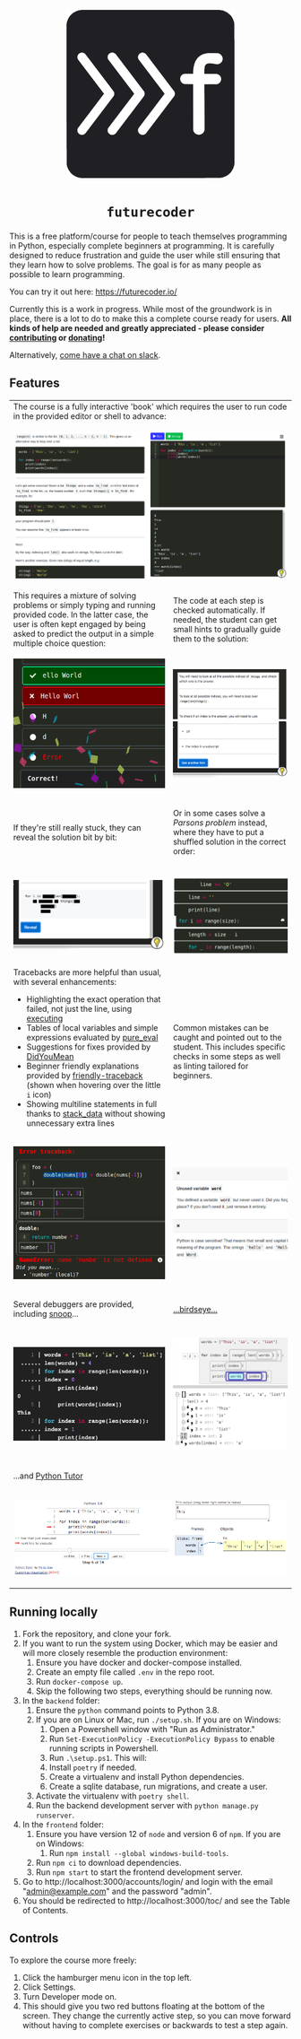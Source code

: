 <p align="center">
  <img src="backend/main/static/logo/bordered2.png" width="300px" height="300px" alt="logo">
</p>

<h1 align="center"><code>futurecoder</code></h1>

This is a free platform/course for people to teach themselves programming in Python, especially complete beginners at programming.
It is carefully designed to reduce frustration and guide the user while still ensuring that they learn how to solve problems.
The goal is for as many people as possible to learn programming.

You can try it out here: https://futurecoder.io/

Currently this is a work in progress. While most of the groundwork is in place, there is a lot to do to make this a complete course ready for users. **All kinds of help are needed and greatly appreciated - please consider [contributing](how_to_contribute.md) or [donating](https://opencollective.com/futurecoder)!**

Alternatively, [come have a chat on slack](https://join.slack.com/t/futurecoder/shared_invite/zt-l0zxo9d3-mimh7iTSaDB07hnePMNGFw).

## Features

<table>
  <tr>
    <td colspan="2">
The course is a fully interactive 'book' which requires the user to run code in the provided editor or shell to
advance:
    </td>
  </tr>
    <tr>
    <td colspan="2">

![full](images/full.png)
    </td>
  </tr>
  <tr>
    <td>
This requires a mixture of solving problems or simply typing and running provided code. In the latter case, the
user is often kept engaged by being asked to predict the output in a simple multiple choice question:
    </td>
    <td>
The code at each step is checked automatically. If
needed, the student can get small hints to gradually guide them to the solution:
    </td>
  </tr>
  <tr>
    <td>

![predict_output](images/predict_output.png)
    </td>
    <td>

![hints](images/hints.png)
    </td>
  </tr>
  <tr>
    <td>
If they're still really stuck, they can reveal the solution bit by bit:
</td>
<td>

Or in some cases solve a *Parsons problem* instead, where they have to put a shuffled solution in the correct
order:
</td>
  </tr>
  <tr>
    <td>

![solution](images/solution.png)
</td>
<td>

![parsons](images/parsons.png)
</td>
  </tr>
  <tr>

<td>
Tracebacks are more helpful than usual, with several enhancements:

- Highlighting the exact operation that failed, not just the line, using [executing](https://github.com/alexmojaki/executing)
- Tables of local variables and simple expressions evaluated by [pure_eval](https://github.com/alexmojaki/pure_eval)
- Suggestions for fixes provided by [DidYouMean](https://github.com/SylvainDe/DidYouMean-Python)
- Beginner friendly explanations provided by [friendly-traceback](https://github.com/aroberge/friendly-traceback) (shown when hovering over the little `i` icon)
- Showing multiline statements in full thanks to [stack_data](https://github.com/alexmojaki/stack_data) without showing unnecessary extra lines

</td>
<td>
Common mistakes can be caught and pointed out to the student. This includes specific checks in some steps as well as linting tailored for beginners.
</td>
  </tr>
  <tr>

<td>

![traceback](images/traceback.png)
</td>
<td>

![executing](images/messages.png)
</td>
  </tr>
  <tr>
    <td>

Several debuggers are provided, including [snoop](https://github.com/alexmojaki/snoop)...
    </td>
    <td>

[...birdseye...](https://github.com/alexmojaki/birdseye)
    </td>
  </tr>
    <tr>
    <td>

![snoop](images/snoop.png)
    </td>
    <td>

![birdseye](images/birdseye.png)
    </td>
  </tr>
  <tr>
    <td colspan="2">

...and [Python Tutor](http://pythontutor.com/)
    </td>
  </tr>
  <tr>
    <td colspan="2">

![pythontutor](images/pythontutor.png)
    </td>
  </tr>
</table>

## Running locally

1. Fork the repository, and clone your fork.
2. If you want to run the system using Docker, which may be easier and will more closely resemble the production environment:
    1. Ensure you have docker and docker-compose installed.
    2. Create an empty file called `.env` in the repo root.
    3. Run `docker-compose up`.
    4. Skip the following two steps, everything should be running now.
3. In the `backend` folder:
    1. Ensure the `python` command points to Python 3.8.
    2. If you are on Linux or Mac, run `./setup.sh`.
    If you are on Windows:
        1. Open a Powershell window with "Run as Administrator."
        2. Run `Set-ExecutionPolicy -ExecutionPolicy Bypass` to enable running scripts in Powershell.
        3. Run `.\setup.ps1`.
    This will:
        1. Install `poetry` if needed.
        2. Create a virtualenv and install Python dependencies.
        3. Create a sqlite database, run migrations, and create a user.
    3. Activate the virtualenv with `poetry shell`.
    4. Run the backend development server with `python manage.py runserver`.
4. In the `frontend` folder:
    1. Ensure you have version 12 of `node` and version 6 of `npm`.
    If you are on Windows:
        1. Run `npm install --global windows-build-tools`.
    2. Run `npm ci` to download dependencies.
    3. Run `npm start` to start the frontend development server.
5. Go to http://localhost:3000/accounts/login/ and login with the email "admin@example.com" and the password "admin".
6. You should be redirected to http://localhost:3000/toc/ and see the Table of Contents.

## Controls

To explore the course more freely:

1. Click the hamburger menu icon in the top left.
2. Click Settings.
3. Turn Developer mode on.
4. This should give you two red buttons floating at the bottom of the screen. They change the currently active step, so you can move forward without having to complete exercises or backwards to test a step again.
